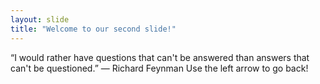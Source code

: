 ```yaml
---
layout: slide
title: "Welcome to our second slide!"
---
```

“I would rather have questions that can't be answered than answers that can't be questioned.”
― Richard Feynman
Use the left arrow to go back!

